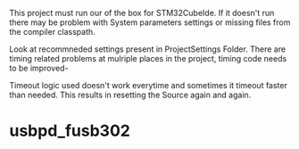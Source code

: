 This project must run our of the box for STM32CubeIde. If it doesn't run there may be problem with System parameters settings or missing files from the compiler classpath.

Look at recommneded settings present in ProjectSettings Folder. There are timing related problems at mulriple places in the project, timing code needs to be improved-

Timeout logic used doesn't work everytime and sometimes it timeout faster than needed. This results in resetting the Source again and again.
 # usbpd_fusb302
